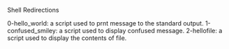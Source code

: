 Shell Redirections

0-hello_world: a script used to prnt message to the standard output.
1-confused_smiley: a script used to display confused message.
2-hellofile: a script used to display the contents of file.

